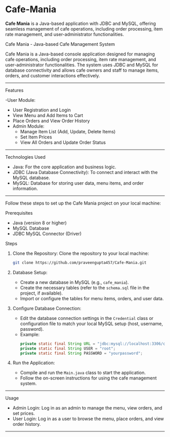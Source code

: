 # Cafe-Mania
**Cafe Mania** is a Java-based application with JDBC and MySQL, offering seamless management of cafe operations, including order processing, item rate management, and user-administrator functionalities.

Cafe Mania - Java-based Cafe Management System

Cafe Mania is a Java-based console application designed for managing cafe operations, including order processing, item rate management, and user-administrator functionalities. The system uses JDBC and MySQL for database connectivity and allows cafe owners and staff to manage items, orders, and customer interactions effectively.

---

Features

-User Module:
  - User Registration and Login
  - View Menu and Add Items to Cart
  - Place Orders and View Order History
- Admin Module:
  - Manage Item List (Add, Update, Delete Items)
  - Set Item Prices
  - View All Orders and Update Order Status

---

Technologies Used

- Java: For the core application and business logic.
- JDBC (Java Database Connectivity): To connect and interact with the MySQL database.
- MySQL: Database for storing user data, menu items, and order information.

---


Follow these steps to set up the Cafe Mania project on your local machine:

 Prerequisites
- Java (version 8 or higher)
- MySQL Database
- JDBC MySQL Connector (Driver)

Steps

1. Clone the Repository:
   Clone the repository to your local machine:
   ```bash
   git clone https://github.com/praveengupta457/Cafe-Mania.git
   ```

2. Database Setup:
   - Create a new database in MySQL (e.g., `cafe_mania`).
   - Create the necessary tables (refer to the `schema.sql` file in the project, if available).
   - Import or configure the tables for menu items, orders, and user data.

3. Configure Database Connection:
   - Edit the database connection settings in the `Credential` class or configuration file to match your local MySQL setup (host, username, password).
   - Example:
     ```java
     private static final String URL = "jdbc:mysql://localhost:3306/cafe_mania";
     private static final String USER = "root";
     private static final String PASSWORD = "yourpassword";
     ```

4. Run the Application:
   - Compile and run the `Main.java` class to start the application.
   - Follow the on-screen instructions for using the cafe management system.

---

Usage

- Admin Login: Log in as an admin to manage the menu, view orders, and set prices.
- User Login: Log in as a user to browse the menu, place orders, and view order history.

---

